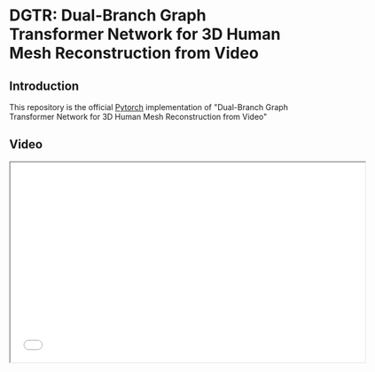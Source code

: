 # DGTR: Dual-Branch Graph Transformer Network for 3D Human Mesh Reconstruction from Video
## Introduction
This repository is the official [Pytorch](https://pytorch.org/) implementation of "Dual-Branch Graph Transformer Network for 3D Human Mesh Reconstruction from Video" 

## Video
<iframe height=360 width=640 src="./asset/IROS24_1464_VI_i.mp4">

## Running DGTR

## Installation
```bash
conda create -n DGTR python=3.7 -y
pip install torch==1.4.0 torchvision==0.5.0
pip install -r requirements.txt
```

### Data preparation
1. Download [base_data](https://drive.google.com/drive/folders/1PXWeHeo1e5gyXqLpEhIpatlNLd-8lpmc?usp=sharing) and SMPL pkl ([male&female](https://smpl.is.tue.mpg.de/) and [neutral](https://smplify.is.tue.mpg.de/)), and then put them into ${ROOT}/data/base_data/. Rename SMPL pkl as SMPL_{GENDER}.pkl format. For example, mv basicModel_neutral_lbs_10_207_0_v1.0.0.pkl SMPL_NEUTRAL.pkl.

2. Download [data](https://drive.google.com/drive/folders/1h0FxBGLqsxNvUL0J43WkTxp7WgYIBLy-?usp=sharing) provided by TCMR (except InstaVariety dataset). Pre-processed InstaVariety is uploaded by VIBE authors [here](https://owncloud.tuebingen.mpg.de/index.php/s/MKLnHtPjwn24y9C). Put them into ${ROOT}/data/preprocessed_data/

3. Download [models](https://drive.google.com/drive/folders/1PXWeHeo1e5gyXqLpEhIpatlNLd-8lpmc?usp=sharing) for testing. Put them into ${ROOT}/data/pretrained_models/

4. Download images (e.g., [3DPW](https://virtualhumans.mpi-inf.mpg.de/3DPW/)) for rendering. Put them into ${ROOT}/data/3dpw/

The data directory structure should follow the below hierarchy.
```
${ROOT}  
|-- data  
  |-- base_data  
    |-- J_regressor_extra.npy  
    |-- ...
  |-- preprocessed_data
    |-- 3dpw_train_db.pt
    |-- ...
  |-- pretrained_models
    |-- table1_3dpw_weights.pth.tar
    |-- ...
  |-- 3dpw
    |-- imageFiles
      |-- courtyard_arguing_00
      |-- ...
```

